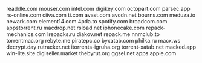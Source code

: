readdle.com
mouser.com
intel.com
digikey.com
octopart.com
parsec.app
rs-online.com
ciiva.com
ti.com
avast.com
avcdn.net
bourns.com
meduza.io
newark.com
element14.com
4pda.to
spotify.com
broadcom.com
appstorrent.ru
macdrop.net
rsload.net
iphonecake.com
repack-mechanics.com
lrepacks.ru
diakov.net
repack.me
nnmclub.to
torrentmac.org
rebyte.me
piratepc.co
byxatab.com
philka.ru
macx.ws
decrypt.day
rutracker.net
itorrents-igruha.org
torrent-xatab.net
macked.app
win-lite.site
digiseller.market
thebyrut.org
ggsel.net
apps.apple.com
